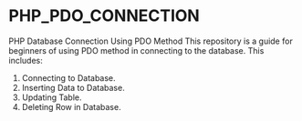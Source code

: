# PHP_PDO_CONNECTION
PHP Database Connection Using PDO Method
This repository is a guide for beginners of using PDO method in connecting to the database.
This includes:
1. Connecting to Database.
2. Inserting Data to Database.
3. Updating Table.
4. Deleting Row in Database.

